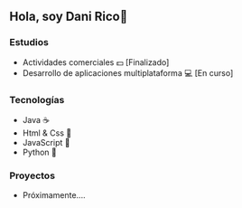 ## Hola, soy Dani Rico👋

<!--
**dani-rico/dani-rico** is a ✨ _special_ ✨ repository because its `README.md` (this file) appears on your GitHub profile.

Here are some ideas to get you started:

- 🔭 I’m currently working on ...
- 🌱 I’m currently learning ...
- 👯 I’m looking to collaborate on ...
- 🤔 I’m looking for help with ...
- 💬 Ask me about ...
- 📫 How to reach me: ...
- 😄 Pronouns: ...
- ⚡ Fun fact: ...
-->

### Estudios
- Actividades comerciales 💵 [Finalizado] 
- Desarrollo de aplicaciones multiplataforma 💻 [En curso]

### Tecnologías
- Java ☕
- Html & Css 🧬
- JavaScript 🤖
- Python 🐍

### Proyectos
- Próximamente....





